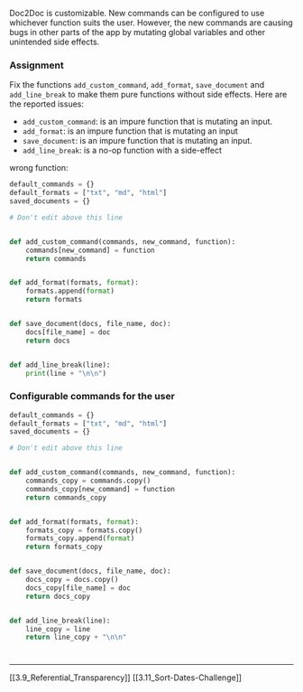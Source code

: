 Doc2Doc is customizable. New commands can be configured to use whichever function suits the user. 
However, the new commands are causing bugs in other parts of the app by mutating global variables and other unintended side effects.

### Assignment
Fix the functions `add_custom_command`, `add_format`, `save_document` and `add_line_break` to make them pure functions without side effects. Here are the reported issues: 

- `add_custom_command`: is an impure function that is mutating an input.
- `add_format`: is an impure function that is mutating an input
- `save_document`: is an impure function that is mutating an input.
- `add_line_break`: is a no-op function with a side-effect

wrong function:
``` python
default_commands = {}
default_formats = ["txt", "md", "html"]
saved_documents = {}

# Don't edit above this line


def add_custom_command(commands, new_command, function):
    commands[new_command] = function
    return commands


def add_format(formats, format):
    formats.append(format)
    return formats


def save_document(docs, file_name, doc):
    docs[file_name] = doc
    return docs


def add_line_break(line):
    print(line + "\n\n")
```

### Configurable commands for the user

``` python
default_commands = {}
default_formats = ["txt", "md", "html"]
saved_documents = {}

# Don't edit above this line


def add_custom_command(commands, new_command, function):
    commands_copy = commands.copy()
    commands_copy[new_command] = function
    return commands_copy


def add_format(formats, format):
    formats_copy = formats.copy()
    formats_copy.append(format)
    return formats_copy


def save_document(docs, file_name, doc):
    docs_copy = docs.copy()
    docs_copy[file_name] = doc
    return docs_copy


def add_line_break(line):
    line_copy = line
    return line_copy + "\n\n"
```

# 
---
[[3.9_Referential_Transparency]]
[[3.11_Sort-Dates-Challenge]]